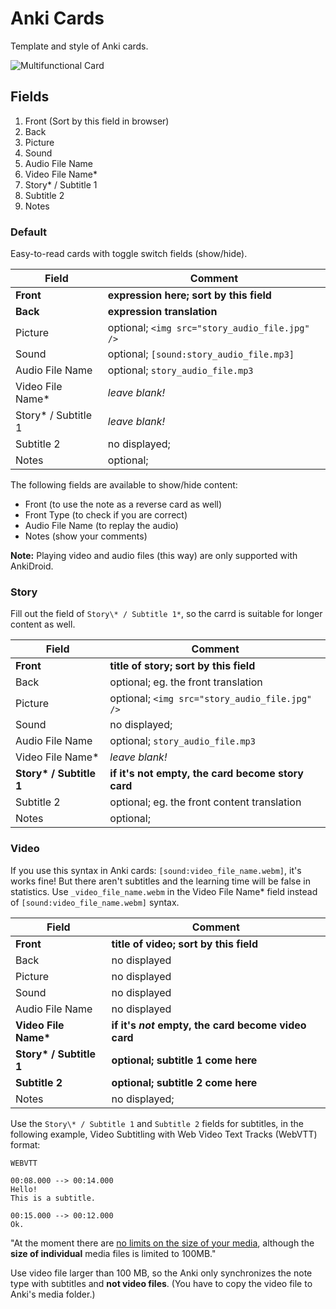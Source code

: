 # Anki Cards

Template and style of Anki cards.

![Multifunctional Card](https://raw.githubusercontent.com/Ber-Fer/AnkiCard/master/screenshot.gif)

## Fields

1.  Front (Sort by this field in browser)
2.  Back
3.  Picture
4.  Sound
5.  Audio File Name
6.  Video File Name\*
7.  Story\* / Subtitle 1
8.  Subtitle 2
9.  Notes

### Default

Easy-to-read cards with toggle switch fields (show/hide).

| Field                | Comment                                        |
| -------------------- | ---------------------------------------------- |
| **Front**            | **expression here; sort by this field**        |
| **Back**             | **expression translation**                     |
| Picture              | optional; `<img src="story_audio_file.jpg" />` |
| Sound                | optional; `[sound:story_audio_file.mp3]`       |
| Audio File Name      | optional; `story_audio_file.mp3`               |
| Video File Name\*    | _leave blank!_                                 |
| Story\* / Subtitle 1 | _leave blank!_                                 |
| Subtitle 2           | no displayed;                                  |
| Notes                | optional;                                      |

The following fields are available to show/hide content:

-   Front (to use the note as a reverse card as well)
-   Front Type  (to check if you are correct)
-   Audio File Name (to replay the audio)
-   Notes (show your comments)

**Note:** Playing video and audio files (this way) are only supported with AnkiDroid.

### Story

Fill out the field of `Story\* / Subtitle 1*`, so the carrd is suitable for longer content as well.

| Field                    | Comment                                           |
| ------------------------ | ------------------------------------------------- |
| **Front**                | **title of story; sort by this field**            |
| Back                     | optional; eg. the front translation               |
| Picture                  | optional; `<img src="story_audio_file.jpg" />`    |
| Sound                    | no displayed;                                     |
| Audio File Name          | optional; `story_audio_file.mp3`                  |
| Video File Name\*        | _leave blank!_                                    |
| **Story\* / Subtitle 1** | **if it's not empty, the card become story card** |
| Subtitle 2               | optional; eg. the front content translation       |
| Notes                    | optional;                                         |

### Video

If you use this syntax in Anki cards: `[sound:video_file_name.webm]`, it's works fine! But there aren't subtitles and the learning time will be false in statistics. Use `_video_file_name.webm` in the Video File Name\* field instead of `[sound:video_file_name.webm]` syntax.

| Field                      | Comment                                             |
| -------------------------- | --------------------------------------------------- |
| **Front**                  | **title of video; sort by this field**              |
| Back                       | no displayed                                        |
| Picture                    | no displayed                                        |
| Sound                      | no displayed                                        |
| Audio File Name            | no displayed                                        |
| **Video File Name\***      | **if it's _not_ empty, the card become video card** |
| **Story\* / Subtitle 1**   | **optional; subtitle 1 come here**                  |
| **Subtitle 2**             | **optional; subtitle 2 come here**                  |
| Notes                      | no displayed;                                       |

Use the `Story\* / Subtitle 1` and `Subtitle 2` fields for subtitles, in the following example, Video Subtitling with Web Video Text Tracks (WebVTT) format:

    WEBVTT

    00:08.000 --> 00:14.000
    Hello!
    This is a subtitle.

    00:15.000 --> 00:12.000
    Ok.

"At the moment there are [no limits on the size of your media](https://anki.tenderapp.com/kb/anki-ecosystem/are-there-limits-on-file-sizes-on-ankiweb), although the **size of individual** media files is limited to 100MB."

Use video file larger than 100 MB, so the Anki only synchronizes the note type with subtitles and **not video files**. (You have to copy the video file to Anki's media folder.)

